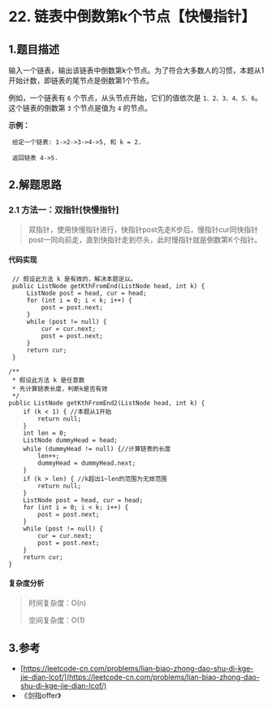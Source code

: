 # 22. 链表中倒数第k个节点【快慢指针】

## 1.题目描述

输入一个链表，输出该链表中倒数第k个节点。为了符合大多数人的习惯，本题从1开始计数，即链表的尾节点是倒数第1个节点。

例如，一个链表有 `6` 个节点，从头节点开始，它们的值依次是 `1、2、3、4、5、6`。这个链表的倒数第 `3` 个节点是值为 `4` 的节点。

**示例：**

```text
 给定一个链表: 1->2->3->4->5, 和 k = 2.
 ​
 返回链表 4->5.
```

## 2.解题思路

### 2.1 方法一：双指针\[快慢指针\]

> 双指针，使用快慢指针进行，快指针post先走K步后，慢指针cur同快指针post一同向前走，直到快指针走到尽头，此时慢指针就是倒数第K个指针。

#### 代码实现

```text
 // 假设此方法 k 是有效的，解决本题足以。
 public ListNode getKthFromEnd(ListNode head, int k) {
     ListNode post = head, cur = head;
     for (int i = 0; i < k; i++) {
         post = post.next;
     }
     while (post != null) {
         cur = cur.next;
         post = post.next;
     }
     return cur;
 }
```

```text
/**
 * 假设此方法 k 是任意数
 * 先计算链表长度，判断k是否有效
 */
public ListNode getKthFromEnd2(ListNode head, int k) {
    if (k < 1) { //本题从1开始
        return null;
    }
    int len = 0;
    ListNode dummyHead = head;
    while (dummyHead != null) {//计算链表的长度
        len++;
        dummyHead = dummyHead.next;
    }
    if (k > len) { //k超出1~len的范围为无效范围
        return null;
    }
    ListNode post = head, cur = head;
    for (int i = 0; i < k; i++) {
        post = post.next;
    }
    while (post != null) {
        cur = cur.next;
        post = post.next;
    }
    return cur;
}
```

#### 复杂度分析

> 时间复杂度：O\(n\)
>
> 空间复杂度：O\(1\)

## 3.参考

* [https://leetcode-cn.com/problems/lian-biao-zhong-dao-shu-di-kge-jie-dian-lcof/](https://leetcode-cn.com/problems/lian-biao-zhong-dao-shu-di-kge-jie-dian-lcof/)
* 《剑指offer》

